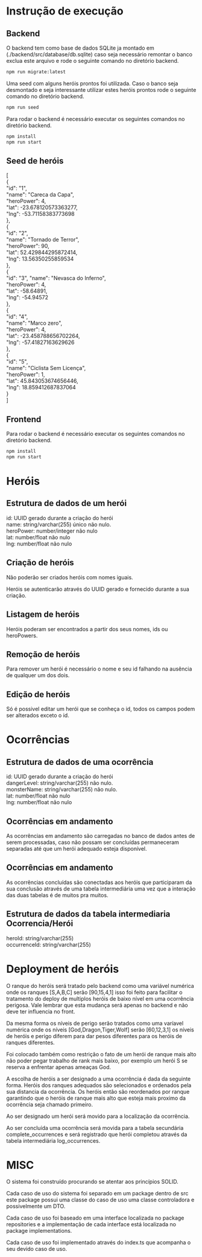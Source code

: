 # Instrução de execução

## Backend

O backend tem como base de dados SQLite ja montado em (./backend/src/database/db.sqlite) caso seja necessário remontar o banco exclua este arquivo e rode o seguinte comando no diretório backend.

```sh
npm run migrate:latest
```

Uma seed com alguns heróis prontos foi utilizada. Caso o banco seja desmontado e seja interessante utilizar estes heróis prontos rode o seguinte comando no diretório backend.

```sh
npm run seed
```

Para rodar o backend é necessário executar os seguintes comandos no diretório backend.


```sh
npm install
npm run start
```

## Seed de heróis

[<br/>
  {<br/>
    "id": "1",<br/>
    "name": "Careca da Capa",<br/>
    "heroPower": 4,<br/>
    "lat": -23.678120573363277,<br/>
    "lng": -53.71158383773698<br/>
  },<br/>
  {<br/>
    "id": "2",<br/>
    "name": "Tornado de Terror",<br/>
    "heroPower": 90,<br/>
    "lat": 52.429844295872414,<br/>
    "lng": 13.56350255859534<br/>
  },<br/>
  {<br/>
    "id": "3",
    "name": "Nevasca do Inferno",<br/>
    "heroPower": 4,<br/>
    "lat": -58.64891,<br/>
    "lng": -54.94572<br/>
  },<br/>
  {<br/>
    "id": "4",<br/>
    "name": "Marco zero",<br/>
    "heroPower": 4,<br/>
    "lat": -23.458788656702264,<br/>
    "lng": -57.41827163629626<br/>
  },<br/>
  {<br/>
    "id": "5",<br/>
    "name": "Ciclista Sem Licença",<br/>
    "heroPower": 1,<br/>
    "lat": 45.843053674656446,<br/>
    "lng": 18.859412687837064<br/>
  }<br/>
]<br/>


## Frontend

Para rodar o backend é necessário executar os seguintes comandos no diretório backend.


```sh
npm install
npm run start
```



# Heróis


## Estrutura de dados de um herói

id: UUID gerado durante a criação do herói<br/>
name: string/varchar(255) único não nulo.<br/>
heroPower: number/integer não nulo<br/>
lat: number/float não nulo<br/>
lng: number/float não nulo<br/>

## Criação de heróis

Não poderão ser criados heróis com nomes iguais.

Heróis se autenticarão através do UUID gerado e fornecido durante a sua criação.

## Listagem de heróis

Heróis poderam ser encontrados a partir dos seus nomes, ids ou heroPowers.

## Remoção de heróis

Para remover um herói é necessário o nome e seu id falhando na ausência de qualquer um dos dois.

## Edição de heróis

Só é possivel editar um herói que se conheça o id, todos os campos podem ser alterados exceto o id.



# Ocorrências


## Estrutura de dados de uma ocorrência

id: UUID gerado durante a criação do herói<br/>
dangerLevel: string/varchar(255) não nulo.<br/>
monsterName: string/varchar(255) não nulo.<br/>
lat: number/float não nulo<br/>
lng: number/float não nulo<br/>

## Ocorrências em andamento

As ocorrências em andamento são carregadas no banco de dados antes de serem processadas, caso não possam ser concluídas permaneceram separadas até que um herói adequado esteja disponível.

## Ocorrências em andamento

As ocorrências concluídas são conectadas aos heróis que participaram da sua conclusão através de uma tabela intermediária uma vez que a interação das duas tabelas é de muitos pra muitos.

## Estrutura de dados da tabela intermediaria Ocorrencia/Herói

heroId: string/varchar(255)<br/>
occurrenceId: string/varchar(255)<br/>



# Deployment de heróis


O ranque do heróis será tratado pelo backend como uma variável numérica onde os ranques [S,A,B,C] serão [90,15,4,1] isso foi feito para facilitar o tratamento do deploy de multiplos heróis de baixo nível em uma ocorrência perigosa. Vale lembrar que esta mudança será apenas no backend e não deve ter influencia no front.

Da mesma forma os níveis de perigo serão tratados como uma varíavel numérica onde os níveis [God,Dragon,Tiger,Wolf] serão [60,12,3,1] os níveis de heróis e perigo diferem para dar pesos diferentes para os heróis de ranques diferentes.

Foi colocado também como restrição o fato de um herói de ranque mais alto não poder pegar trabalho de rank mais baixo, por exemplo um herói S se reserva a enfrentar apenas ameaças God.

A escolha de heróis a ser designado a uma ocorrência é dada da seguinte forma.
Heróis dos ranques adequados são selecionados e ordenados pela sua distancia da ocorrência.
Os heróis então são reordenados por ranque garantindo que o heróis de ranque mais alto que esteja mais proximo da ocorrência seja chamado primeiro.

Ao ser designado um herói será movido para a localização da ocorrência.

Ao ser concluída uma ocorrência será movida para a tabela secundária complete_occurrences e será registrado que herói completou através da tabela intermediária log_occurrences.



# MISC


O sistema foi construído procurando se atentar aos princípios SOLID.

Cada caso de uso do sistema foi separado em um package dentro de src este package possui uma classe do caso de uso uma classe controladora e possivelmente um DTO.

Cada caso de uso foi baseado em uma interface localizada no package repositories e a implementação de cada interface está localizada no package implementations.

Cada caso de uso foi implementado através do index.ts que acompanha o seu devido caso de uso.